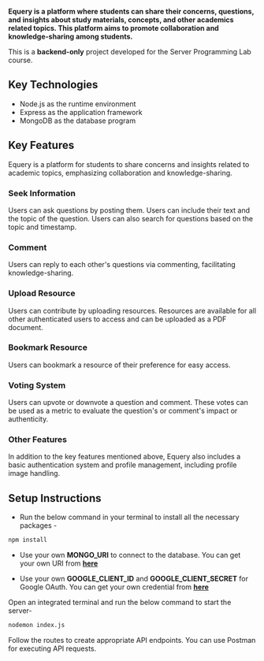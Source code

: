 **Equery is a platform where students can share their concerns, questions, and insights about study materials, concepts, and other academics related topics. This platform aims to promote collaboration and knowledge-sharing among students.**

This is a **backend-only** project developed for the Server Programming Lab course.

## Key Technologies
- Node.js as the runtime environment
- Express as the application framework
- MongoDB as the database program

## Key Features
Equery is a platform for students to share concerns and insights related to academic topics, emphasizing collaboration and knowledge-sharing.

### Seek Information
Users can ask questions by posting them. Users can include their text and the topic of the question. Users can also search for questions based on the topic and timestamp.

### Comment
Users can reply to each other's questions via commenting, facilitating knowledge-sharing.

### Upload Resource
Users can contribute by uploading resources. Resources are available for all other authenticated users to access and can be uploaded as a PDF document.

### Bookmark Resource
Users can bookmark a resource of their preference for easy access.

### Voting System
Users can upvote or downvote a question and comment. These votes can be used as a metric to evaluate the question's or comment's impact or authenticity.

### Other Features
In addition to the key features mentioned above, Equery also includes a basic authentication system and profile management, including profile image handling.

## Setup Instructions
- Run the below command in your terminal to install all the necessary packages - 
```bash
npm install
```

- Use your own **MONGO_URI** to connect to the database. You can get your own URI from **[here](https://www.mongodb.com/)**
 
- Use your own **GOOGLE_CLIENT_ID** and **GOOGLE_CLIENT_SECRET** for Google OAuth. You can get your own credential from **[here](https://cloud.google.com/free/?utm_source=google&utm_medium=cpc&utm_campaign=japac-ROA-all-en-dr-BKWS-all-core-trial-PHR-dr-1605216&utm_content=text-ad-none-none-DEV_c-CRE_662845895894-ADGP_Hybrid+%7C+BKWS+-+BRO+%7C+Txt+~+GCP_General_gcp_misc-KWID_43700077169324293-aud-1596662389134:kwd-299298611221&userloc_1001441-network_g&utm_term=KW_google%20clud&gad_source=1&gclid=CjwKCAiA4smsBhAEEiwAO6DEjfO5wklwgkzZWOroH_W47vvVnc5vtSgPE_XL_5uWlNmFKf-0ohSJtxoCCUgQAvD_BwE&gclsrc=aw.ds)**

  
Open an integrated terminal and run the below command to start the server- 
```bash
nodemon index.js
```
Follow the routes to create appropriate API endpoints. You can use Postman for executing API requests.

